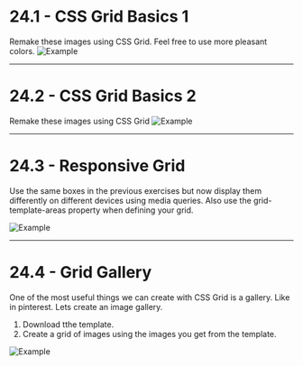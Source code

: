 # 24.1 - CSS Grid Basics 1

Remake these images using CSS Grid. Feel free to use more pleasant colors.
![Example](https://i.imgur.com/qxH7rlm.png)

---

# 24.2 - CSS Grid Basics 2

Remake these images using CSS Grid ![Example](https://i.imgur.com/udB622R.png)

---

# 24.3 - Responsive Grid

Use the same boxes in the previous exercises but now display them differently on
different devices using media queries. Also use the grid-template-areas property
when defining your grid.

![Example](https://i.imgur.com/vHcgsAJ.png)

---

# 24.4 - Grid Gallery

One of the most useful things we can create with CSS Grid is a gallery. Like in
pinterest. Lets create an image gallery.

1. Download tthe template.
2. Create a grid of images using the images you get from the template.

![Example](https://i.imgur.com/BXWlnMK.png)
